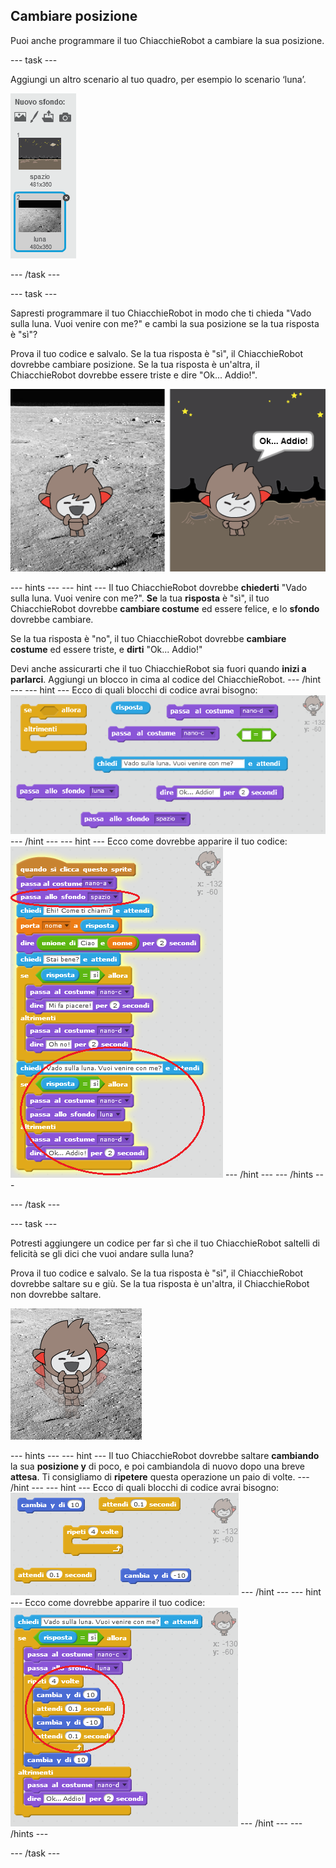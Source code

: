 ## Cambiare posizione

Puoi anche programmare il tuo ChiacchieRobot a cambiare la sua posizione.

--- task ---

Aggiungi un altro scenario al tuo quadro, per esempio lo scenario ‘luna’.

![Aggiunta dello sfondo 'luna'](images/chatbot-moon.png)

--- /task ---

--- task ---

Sapresti programmare il tuo ChiacchieRobot in modo che ti chieda "Vado sulla luna. Vuoi venire con me?" e cambi la sua posizione se la tua risposta è "sì"?

Prova il tuo codice e salvalo. Se la tua risposta è "sì", il ChiacchieRobot dovrebbe cambiare posizione. Se la tua risposta è un'altra, il ChiacchieRobot dovrebbe essere triste e dire "Ok... Addio!".

![Testare un cambio di sfondo](images/chatbot-backdrop-test.png)

--- hints --- --- hint --- Il tuo ChiacchieRobot dovrebbe **chiederti** "Vado sulla luna. Vuoi venire con me?". **Se** la tua **risposta** è "sì", il tuo ChiacchieRobot dovrebbe **cambiare costume** ed essere felice, e lo **sfondo** dovrebbe cambiare.

Se la tua risposta è "no", il tuo ChiacchieRobot dovrebbe **cambiare costume** ed essere triste, e **dirti** "Ok... Addio!"

Devi anche assicurarti che il tuo ChiacchieRobot sia fuori quando **inizi a parlarci**. Aggiungi un blocco in cima al codice del ChiacchieRobot. --- /hint --- --- hint --- Ecco di quali blocchi di codice avrai bisogno: ![Blocks for changing the backdrop](images/chatbot-backdrop-blocks.png) --- /hint --- --- hint --- Ecco come dovrebbe apparire il tuo codice: ![Code for changing the backdrop](images/chatbot-backdrop-code.png) --- /hint --- --- /hints ---

--- /task ---

--- task ---

Potresti aggiungere un codice per far sì che il tuo ChiacchieRobot saltelli di felicità se gli dici che vuoi andare sulla luna?

Prova il tuo codice e salvalo. Se la tua risposta è "sì", il ChiacchieRobot dovrebbe saltare su e giù. Se la tua risposta è un'altra, il ChiacchieRobot non dovrebbe saltare.

![Provare a far saltellare il ChiacchieRobot](images/chatbot-jump-test.png)

--- hints --- --- hint --- Il tuo ChiacchieRobot dovrebbe saltare **cambiando** la sua **posizione y** di poco, e poi cambiandola di nuovo dopo una breve **attesa**. Ti consigliamo di **ripetere** questa operazione un paio di volte. --- /hint --- --- hint --- Ecco di quali blocchi di codice avrai bisogno: ![Blocks for a jumping ChatBot](images/chatbot-jump-blocks.png) --- /hint --- --- hint --- Ecco come dovrebbe apparire il tuo codice: ![Code for a jumping ChatBot](images/chatbot-jump-code.png) --- /hint --- --- /hints ---

--- /task ---